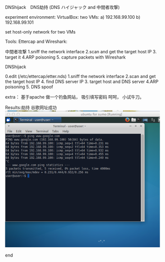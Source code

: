 DNShijack　DNS劫持 (DNS ハイジャック and 中間者攻撃)

experiment environment:
VirtualBox:
two VMs: a) 192.168.99.100
         b) 192.168.99.101

set host-only network for two VMs

Tools:  Ettercap and Wireshark:

中間者攻撃
1.sniff the network interface
2.scan and get the target host IP
3. target it
4.ARP poisoning
5. capture packets with Wireshark

DNShijack

0.edit (/etc/ettercap/etter.nds)
1.sniff the network interface
2.scan and get the target host IP
4. find DNS server IP
3. target host and DNS server
4.ARP poisoning
5. DNS spoof

extra： 基于apache 做一个钓鱼网站， 吸引填写密码 呵呵， 小试牛刀。

Results:劫持 谷歌网址成功
![image](https://github.com/pengminjiong/dnshijacktest/blob/master/Screen2.png)

end
